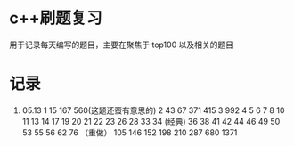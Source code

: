 # c++刷题复习

用于记录每天编写的题目，主要在聚焦于 top100 以及相关的题目

# 记录

1. 05.13 
1 15 167 560(这题还蛮有意思的) 
2 43 67 371 415 
3 992 
4 
5 
6
7
8
10
11
13
14
17
19
20
21
22
23
26
28
33
34 (经典)
36 
38
41
42
44
46
49
50
53
55
56
62
76 （重做）
105
146
152
198
210
287
680
1371
